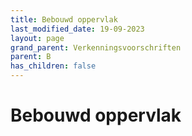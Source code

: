 ```yaml
---
title: Bebouwd oppervlak
last_modified_date: 19-09-2023
layout: page
grand_parent: Verkenningsvoorschriften
parent: B
has_children: false
---
```


Bebouwd oppervlak
=================

